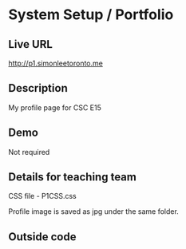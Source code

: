 # System Setup / Portfolio

## Live URL
<http://p1.simonleetoronto.me>

## Description
My profile page for CSC E15

## Demo
Not required

## Details for teaching team
CSS file - P1CSS.css

Profile image is saved as jpg under the same folder.

## Outside code
